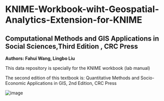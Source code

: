 # KNIME-Workbook-wiht-Geospatial-Analytics-Extension-for-KNIME
## Computational Methods and GIS Applications in Social Sciences,Third Edition , CRC Press ## 
**Authors: Fahui Wang, Lingbo Liu**

This data repository is specially for the KNIME workbook (lab manual)

The second edition of this textbook is:
Quantitative Methods and Socio-Economic Applications in GIS, 2nd Edition, CRC Press



![image](https://user-images.githubusercontent.com/39640889/225999851-0a0fea2c-78b4-423a-ac5e-29385ed58c1c.png)

